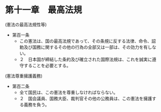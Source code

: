 # 第十一章　最高法規

(憲法の最高法規性等)

- 第百一条
    - この憲法は、国の最高法規であって、その条規に反する法律、命令、詔勅及び国務に関するその他の行為の全部又は一部は、その効力を有しない。
    - ２　日本国が締結した条約及び確立された国際法規は、これを誠実に遵守することを必要とする。

(憲法尊重擁護義務)

- 第百二条
    - 全て国民は、この憲法を尊重しなければならない。
    - ２　国会議員、国務大臣、裁判官その他の公務員は、この憲法を擁護する義務を負う。

